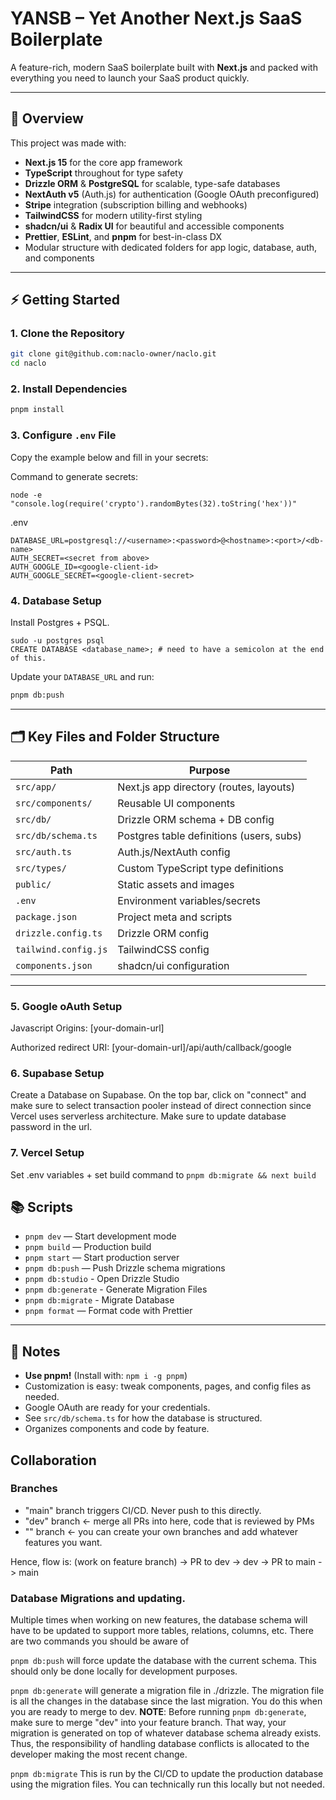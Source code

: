 # YANSB – Yet Another Next.js SaaS Boilerplate

A feature-rich, modern SaaS boilerplate built with **Next.js** and packed with everything you need to launch your SaaS product quickly.

***

## 🚀 Overview

This project was made with:

- **Next.js 15** for the core app framework
- **TypeScript** throughout for type safety
- **Drizzle ORM** & **PostgreSQL** for scalable, type-safe databases
- **NextAuth v5** (Auth.js) for authentication (Google OAuth preconfigured)
- **Stripe** integration (subscription billing and webhooks)
- **TailwindCSS** for modern utility-first styling
- **shadcn/ui** & **Radix UI** for beautiful and accessible components
- **Prettier**, **ESLint**, and **pnpm** for best-in-class DX
- Modular structure with dedicated folders for app logic, database, auth, and components

***

## ⚡ Getting Started

### 1. Clone the Repository

```bash
git clone git@github.com:naclo-owner/naclo.git
cd naclo
```

### 2. Install Dependencies

```bash
pnpm install
```

### 3. Configure `.env` File

Copy the example below and fill in your secrets:

Command to generate secrets:

```
node -e "console.log(require('crypto').randomBytes(32).toString('hex'))"
```

.env

```env
DATABASE_URL=postgresql://<username>:<password>@<hostname>:<port>/<db-name>
AUTH_SECRET=<secret from above>
AUTH_GOOGLE_ID=<google-client-id>
AUTH_GOOGLE_SECRET=<google-client-secret>
```

### 4. Database Setup

Install Postgres + PSQL. 

```
sudo -u postgres psql
CREATE DATABASE <database_name>; # need to have a semicolon at the end of this.
```

Update your `DATABASE_URL` and run:

```bash
pnpm db:push
```

***

## 🗂️ Key Files and Folder Structure

| Path                            | Purpose                                 |
|----------------------------------|-----------------------------------------|
| `src/app/`                      | Next.js app directory (routes, layouts) |
| `src/components/`               | Reusable UI components                  |
| `src/db/`                       | Drizzle ORM schema + DB config          |
| `src/db/schema.ts`              | Postgres table definitions (users, subs)|
| `src/auth.ts`                   | Auth.js/NextAuth config                 |
| `src/types/`                    | Custom TypeScript type definitions      |
| `public/`                       | Static assets and images                |
| `.env`                          | Environment variables/secrets           |
| `package.json`                  | Project meta and scripts                |
| `drizzle.config.ts`             | Drizzle ORM config                      |
| `tailwind.config.js`            | TailwindCSS config                      |
| `components.json`               | shadcn/ui configuration                 |

***

### 5. Google oAuth Setup

Javascript Origins: [your-domain-url]

Authorized redirect URI: [your-domain-url]/api/auth/callback/google

### 6. Supabase Setup

Create a Database on Supabase. On the top bar, click on "connect" and make sure to select transaction pooler instead of direct connection since Vercel uses serverless architecture. Make sure to update database password in the url.

### 7. Vercel Setup

Set .env variables + set build command to ``pnpm db:migrate && next build``

## 📚 Scripts

- `pnpm dev` — Start development mode
- `pnpm build` — Production build
- `pnpm start` — Start production server
- `pnpm db:push` — Push Drizzle schema migrations
- `pnpm db:studio` - Open Drizzle Studio
- `pnpm db:generate` - Generate Migration Files
- `pnpm db:migrate` - Migrate Database
- `pnpm format` — Format code with Prettier

***

## 📝 Notes

- **Use pnpm!** (Install with: `npm i -g pnpm`)
- Customization is easy: tweak components, pages, and config files as needed.
- Google OAuth are ready for your credentials.
- See `src/db/schema.ts` for how the database is structured.
- Organizes components and code by feature.

## Collaboration

### Branches

- "main" branch triggers CI/CD. Never push to this directly.
- "dev" branch <- merge all PRs into here, code that is reviewed by PMs
- "<feature>" branch <- you can create your own branches and add whatever features you want.

Hence, flow is: (work on feature branch) -> PR to dev -> dev -> PR to main -> main

### Database Migrations and updating.

Multiple times when working on new features, the database schema will have to be updated to support more tables, relations, columns, etc. There are two commands you should be aware of

``pnpm db:push`` will force update the database with the current schema. This should only be done locally for development purposes.

``pnpm db:generate`` will generate a migration file in ./drizzle. The migration file is all the changes in the database since the last migration. You do this when you are ready to merge to dev. **NOTE**: Before running ``pnpm db:generate``, make sure to merge "dev" into your feature branch. That way, your migration is generated on top of whatever database schema already exists. Thus, the responsibility of handling database conflicts is allocated to the developer making the most recent change.

``pnpm db:migrate`` This is run by the CI/CD to update the production database using the migration files. You can technically run this locally but not needed.
